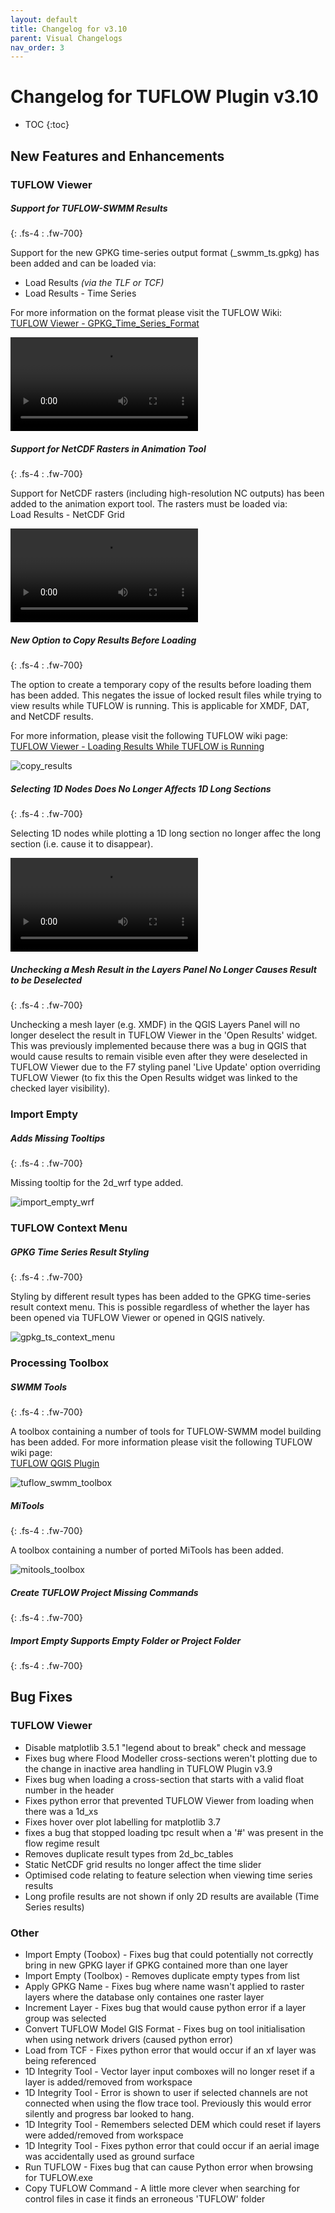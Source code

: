 ```yaml
---
layout: default
title: Changelog for v3.10
parent: Visual Changelogs
nav_order: 3
---
```



# Changelog for TUFLOW Plugin v3.10

* TOC
{:toc}

<!--
<video style="max-width:640px" controls>
  <source src="assets/test.mp4" type="video/mp4">
</video>
-->

## New Features and Enhancements

### TUFLOW Viewer

##### Support for TUFLOW-SWMM Results
{: .fs-4 : .fw-700}

Support for the new GPKG time-series output format (_swmm_ts.gpkg) has been added and can be loaded via:

* Load Results *(via the TLF or TCF)*
* Load Results - Time Series

For more information on the format please visit the TUFLOW Wiki:<br>
[TUFLOW Viewer - GPKG_Time_Series_Format](https://wiki.tuflow.com/TUFLOW_Viewer#GPKG_Time_Series_Format)

<video style="max-width:640px" controls>
  <source src="assets/swmm_gpkg_ts.mp4" type="video/mp4">
</video>

##### Support for NetCDF Rasters in Animation Tool
{: .fs-4 : .fw-700}

Support for NetCDF rasters (including high-resolution NC outputs) has been added to the animation export tool. The rasters must be loaded via:<Br>
Load Results - NetCDF Grid

<video style="max-width:640px" controls>
  <source src="assets/nc_hr_animation.mp4" type="video/mp4">
</video>

##### New Option to Copy Results Before Loading
{: .fs-4 : .fw-700}

The option to create a temporary copy of the results before loading them has been added. This negates the issue of locked result files while trying to view results while TUFLOW is running. This is applicable for XMDF, DAT, and NetCDF results.

For more information, please visit the following TUFLOW wiki page:<br>
[TUFLOW Viewer - Loading Results While TUFLOW is Running](https://wiki.tuflow.com/TUFLOW_Viewer_-_Loading_Results_While_TUFLOW_is_Running)

![copy_results](assets/copy_results.PNG)

##### Selecting 1D Nodes Does No Longer Affects 1D Long Sections
{: .fs-4 : .fw-700}

Selecting 1D nodes while plotting a 1D long section no longer affec the long section (i.e. cause it to disappear).

<video style="max-width:640px" controls>
  <source src="assets/long_plot_remaining.mp4" type="video/mp4">
</video>

##### Unchecking a Mesh Result in the Layers Panel No Longer Causes Result to be Deselected
{: .fs-4 : .fw-700}

Unchecking a mesh layer (e.g. XMDF) in the QGIS Layers Panel will no longer deselect the result in TUFLOW Viewer in the 'Open Results' widget. This was previously implemented because there was a bug in QGIS that would cause results to remain visible even after they were deselected in TUFLOW Viewer due to the F7 styling panel 'Live Update' option overriding TUFLOW Viewer (to fix this the Open Results widget was linked to the checked layer visibility).

### Import Empty

##### Adds Missing Tooltips
{: .fs-4 : .fw-700}

Missing tooltip for the 2d_wrf type added.

![import_empty_wrf](assets/import_empty_wrf.PNG)

### TUFLOW Context Menu

##### GPKG Time Series Result Styling
{: .fs-4 : .fw-700}

Styling by different result types has been added to the GPKG time-series result context menu. This is possible regardless of whether the layer has been opened via TUFLOW Viewer or opened in QGIS natively.

![gpkg_ts_context_menu](assets/gpkg_ts_context_menu.PNG)

### Processing Toolbox

##### SWMM Tools
{: .fs-4 : .fw-700}

A toolbox containing a number of tools for TUFLOW-SWMM model building has been added. For more information please visit the following TUFLOW wiki page:<br>
[TUFLOW QGIS Plugin](https://wiki.tuflow.com/TUFLOW_QGIS_Plugin)

![tuflow_swmm_toolbox](assets/tuflow_swmm_toolbox.PNG)

##### MiTools
{: .fs-4 : .fw-700}

A toolbox containing a number of ported MiTools has been added.

![mitools_toolbox](assets/mitools_toolbox.PNG)

##### Create TUFLOW Project Missing Commands
{: .fs-4 : .fw-700}

##### Import Empty Supports Empty Folder or Project Folder
{: .fs-4 : .fw-700}

## Bug Fixes

### TUFLOW Viewer

* Disable matplotlib 3.5.1 "legend about to break" check and message
* Fixes bug where Flood Modeller cross-sections weren't plotting due to the change in inactive area handling in TUFLOW Plugin v3.9
* Fixes bug when loading a cross-section that starts with a valid float number in the header
* Fixes python error that prevented TUFLOW Viewer from loading when there was a 1d_xs
* Fixes hover over plot labelling for matplotlib 3.7
* fixes a bug that stopped loading tpc result when a '#' was present in the flow regime result
* Removes duplicate result types from 2d_bc_tables
* Static NetCDF grid results no longer affect the time slider
* Optimised code relating to feature selection when viewing time series results
* Long profile results are not shown if only 2D results are available (Time Series results)

### Other

* Import Empty (Toobox) - Fixes bug that could potentially not correctly bring in new GPKG layer if GPKG contained more than one layer
* Import Empty (Toolbox) - Removes duplicate empty types from list
* Apply GPKG Name - Fixes bug where name wasn't applied to raster layers where the database only containes one raster layer
* Increment Layer - Fixes bug that would cause python error if a layer group was selected
* Convert TUFLOW Model GIS Format - Fixes bug on tool initialisation when using network drivers (caused python error)
* Load from TCF - Fixes python error that would occur if an xf layer was being referenced
* 1D Integrity Tool - Vector layer input comboxes will no longer reset if a layer is added/removed from workspace
* 1D Integrity Tool - Error is shown to user if selected channels are not connected when using the flow trace tool. Previously this would error silently and progress bar looked to hang.
* 1D Integrity Tool - Remembers selected DEM which could reset if layers were added/removed from workspace
* 1D Integrity Tool - Fixes python error that could occur if an aerial image was accidentally used as ground surface
* Run TUFLOW - Fixes bug that can cause Python error when browsing for TUFLOW.exe
* Copy TUFLOW Command - A little more clever when searching for control files in case it finds an erroneous 'TUFLOW' folder
